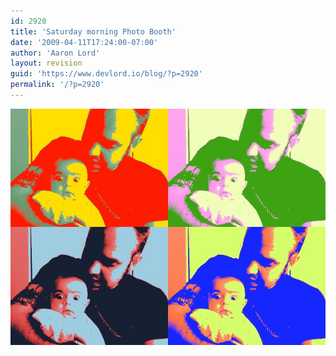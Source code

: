 ```yaml
---
id: 2920
title: 'Saturday morning Photo Booth'
date: '2009-04-11T17:24:00-07:00'
author: 'Aaron Lord'
layout: revision
guid: 'https://www.devlord.io/blog/?p=2920'
permalink: '/?p=2920'
---
```


<p class="mobile-photo"><a href="/assets/img/2011/10/mypicture-758075.jpg"><img src="/assets/img/2011/10/mypicture-758075.jpg?w=300" border="0" alt="" /></a></p><div class="blogger-post-footer"><img width='1' height='1' src="https://www.devlord.io/blog/2009/04/11/saturday-morning-photo-booth/"' /></div>